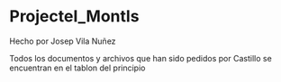 # ProjecteI_Montls

Hecho por Josep Vila Nuñez

Todos los documentos y archivos que han sido pedidos por Castillo se encuentran en el tablon del principio

